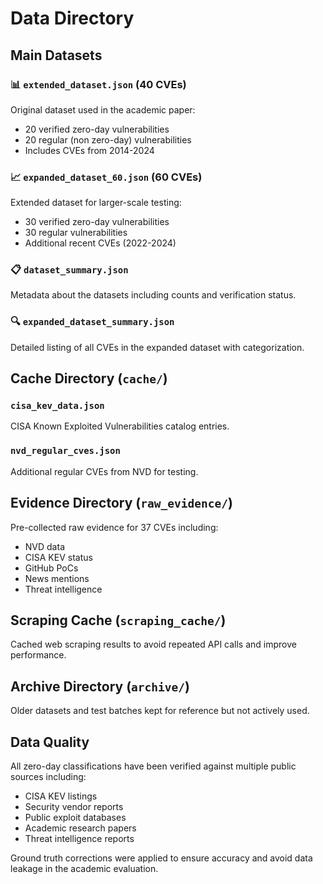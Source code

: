 # Data Directory

## Main Datasets

### 📊 `extended_dataset.json` (40 CVEs)
Original dataset used in the academic paper:
- 20 verified zero-day vulnerabilities
- 20 regular (non zero-day) vulnerabilities
- Includes CVEs from 2014-2024

### 📈 `expanded_dataset_60.json` (60 CVEs)  
Extended dataset for larger-scale testing:
- 30 verified zero-day vulnerabilities
- 30 regular vulnerabilities
- Additional recent CVEs (2022-2024)

### 📋 `dataset_summary.json`
Metadata about the datasets including counts and verification status.

### 🔍 `expanded_dataset_summary.json`
Detailed listing of all CVEs in the expanded dataset with categorization.

## Cache Directory (`cache/`)

### `cisa_kev_data.json`
CISA Known Exploited Vulnerabilities catalog entries.

### `nvd_regular_cves.json`
Additional regular CVEs from NVD for testing.

## Evidence Directory (`raw_evidence/`)
Pre-collected raw evidence for 37 CVEs including:
- NVD data
- CISA KEV status
- GitHub PoCs
- News mentions
- Threat intelligence

## Scraping Cache (`scraping_cache/`)
Cached web scraping results to avoid repeated API calls and improve performance.

## Archive Directory (`archive/`)
Older datasets and test batches kept for reference but not actively used.

## Data Quality
All zero-day classifications have been verified against multiple public sources including:
- CISA KEV listings
- Security vendor reports
- Public exploit databases
- Academic research papers
- Threat intelligence reports

Ground truth corrections were applied to ensure accuracy and avoid data leakage in the academic evaluation.